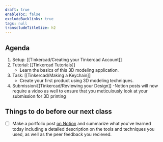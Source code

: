 ```yaml
---
draft: true
enableToc: false
excludeBacklinks: true
tags: null
transcludeTitleSize: h2
---
```


## Agenda
1. Setup: [[Tinkercad/Creating your Tinkercad Account]]
2. Tutorial: [[Tinkercad Tutorials]]
	- Learn the basics of this 3D modeling application.
3. Task: [[Tinkercad/Making a Keychain]]
	- Create your first product using 3D modeling techniques.
4. Submission:[[Tinkercad/Reviewing your Design]]
	-Notion posts will now require a video as well to ensure that you meticulously look at your submission for 3D printing

## Things to do before our next class
- [ ] Make a portfolio post [on Notion](https://notion.so) and summarize what you've learned today including a detailed description on the tools and techniques you used, as well as the peer feedback you recieved.